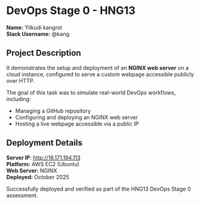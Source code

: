 # DevOps Stage 0 - HNG13

**Name:** Yilkudi kangrot  
**Slack Username:** @kang  

## Project Description  
It demonstrates the setup and deployment of an **NGINX web server** on a cloud instance, configured to serve a custom webpage accessible publicly over HTTP.  

The goal of this task was to simulate real-world DevOps workflows, including:
- Managing a GitHub repository  
- Configuring and deploying an NGINX web server  
- Hosting a live webpage accessible via a public IP  

##  Deployment Details
**Server IP**: http://16.171.194.113  
**Platform:** AWS EC2 (Ubuntu)  
**Web Server:** NGINX  
**Deployed:** October 2025  

Successfully deployed and verified as part of the HNG13 DevOps Stage 0 assessment.

